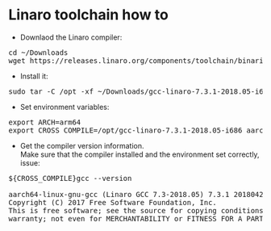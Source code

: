 # Linaro toolchain how to

* Downlaod the Linaro compiler:
<pre>
cd ~/Downloads
wget https://releases.linaro.org/components/toolchain/binaries/7.3-2018.05/aarch64-linux-gnu/gcc-linaro-7.3.1-2018.05-i686_aarch64-linux-gnu.tar.xz
</pre>

* Install it:
<pre>
sudo tar -C /opt -xf ~/Downloads/gcc-linaro-7.3.1-2018.05-i686_aarch64-linux-gnu.tar.xz
</pre>

* Set environment variables:
<pre>
export ARCH=arm64
export CROSS_COMPILE=/opt/gcc-linaro-7.3.1-2018.05-i686_aarch64-linux-gnu/bin/aarch64-linux-gnu-
</pre>

* Get the compiler version information.<br>Make sure that the compiler installed and the environment set correctly, issue:
<pre>
${CROSS_COMPILE}gcc --version

aarch64-linux-gnu-gcc (Linaro GCC 7.3-2018.05) 7.3.1 20180425 [linaro-7.3-2018.05 revision d29120a424ecfbc167ef90065c0eeb7f91977701]
Copyright (C) 2017 Free Software Foundation, Inc.
This is free software; see the source for copying conditions.  There is NO
warranty; not even for MERCHANTABILITY or FITNESS FOR A PARTICULAR PURPOSE.
</pre>

